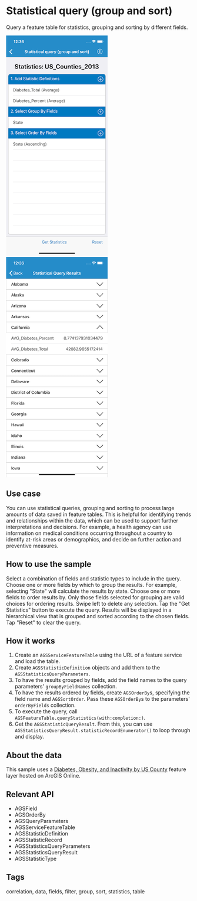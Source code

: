 # Statistical query (group and sort)

Query a feature table for statistics, grouping and sorting by different fields.

![Query formsheet](statistical-group-sort-1.png) 
![Query results](statistical-group-sort-2.png)

## Use case

You can use statistical queries, grouping and sorting to process large amounts of data saved in feature tables. This is helpful for identifying trends and relationships within the data, which can be used to support further interpretations and decisions. For example, a health agency can use information on medical conditions occurring throughout a country to identify at-risk areas or demographics, and decide on further action and preventive measures.

## How to use the sample

Select a combination of fields and statistic types to include in the query. Choose one or more fields by which to group the results. For example, selecting "State" will calculate the results by state. Choose one or more fields to order results by. Only those fields selected for grouping are valid choices for ordering results. Swipe left to delete any selection. Tap the "Get Statistics" button to execute the query. Results will be displayed in a hierarchical view that is grouped and sorted according to the chosen fields. Tap "Reset" to clear the query.

## How it works

1. Create an `AGSServiceFeatureTable` using the URL of a feature service and load the table.
2. Create `AGSStatisticDefinition` objects and add them to the `AGSStatisticsQueryParameters`.
3. To have the results grouped by fields, add the field names to the query parameters' `groupByFieldNames` collection.
4. To have the results ordered by fields, create `AGSOrderBy`s, specifying the field name and `AGSSortOrder`. Pass these `AGSOrderBy`s to the parameters' `orderByFields` collection.
5. To execute the query, call `AGSFeatureTable.queryStatistics(with:completion:)`.
6. Get the `AGSStatisticQueryResult`. From this, you can use `AGSStatisticsQueryResult.statisticRecordEnumerator()` to loop through and display.

## About the data

This sample uses a [Diabetes, Obesity, and Inactivity by US County](https://www.arcgis.com/home/item.html?id=392420848e634079bc7d0648586e818f) feature layer hosted on ArcGIS Online.

## Relevant API

* AGSField
* AGSOrderBy
* AGSQueryParameters
* AGSServiceFeatureTable
* AGSStatisticDefinition
* AGSStatisticRecord
* AGSStatisticsQueryParameters
* AGSStatisticsQueryResult
* AGSStatisticType

## Tags

correlation, data, fields, filter, group, sort, statistics, table
